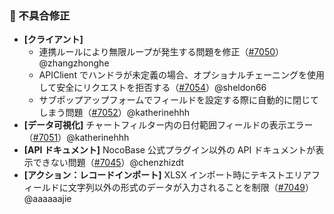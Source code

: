 ### 🐛 不具合修正

* **[クライアント]**
  * 連携ルールにより無限ループが発生する問題を修正（[#7050](https://github.com/nocobase/nocobase/pull/7050)）@zhangzhonghe
  * APIClient でハンドラが未定義の場合、オプショナルチェーニングを使用して安全にリクエストを拒否する（[#7054](https://github.com/nocobase/nocobase/pull/7054)）@sheldon66
  * サブポップアップフォームでフィールドを設定する際に自動的に閉じてしまう問題（[#7052](https://github.com/nocobase/nocobase/pull/7052)）@katherinehhh
* **[データ可視化]** チャートフィルター内の日付範囲フィールドの表示エラー（[#7051](https://github.com/nocobase/nocobase/pull/7051)）@katherinehhh
* **[API ドキュメント]** NocoBase 公式プラグイン以外の API ドキュメントが表示できない問題（[#7045](https://github.com/nocobase/nocobase/pull/7045)）@chenzhizdt
* **[アクション：レコードインポート]** XLSX インポート時にテキストエリアフィールドに文字列以外の形式のデータが入力されることを制限（[#7049](https://github.com/nocobase/nocobase/pull/7049)）@aaaaaajie
